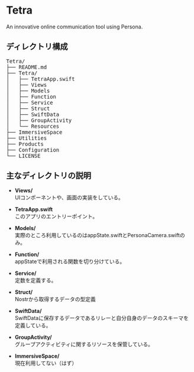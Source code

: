 # Tetra

An innovative online communication tool using Persona.

## ディレクトリ構成
<pre>
Tetra/
├── README.md
├── Tetra/
│   ├── TetraApp.swift
│   ├── Views
│   ├── Models
│   ├── Function
│   ├── Service
│   ├── Struct
│   ├── SwiftData
│   ├── GroupActivity
│   └── Resources
├── ImmersiveSpace
├── Utilities
├── Products
├── Configuration
└── LICENSE
</pre>

## 主なディレクトリの説明

- **Views/**  
  UIコンポーネントや、画面の実装をしている。

- **TetraApp.swift**  
  このアプリのエントリーポイント。

- **Models/**  
  実際のところ利用しているのはappState.swiftとPersonaCamera.swiftのみ。

- **Function/**  
  appStateで利用される関数を切り分けている。

- **Service/**  
  定数を定義する。

- **Struct/**  
  Nostrから取得するデータの型定義

- **SwiftData/**  
  SwiftDataに保存するデータであるリレーと自分自身のデータのスキーマを定義している。

- **GroupActivity/**  
  グループアクティビティに関するリソースを保管している。

- **ImmersiveSpace/**  
  現在利用してない（はず）
